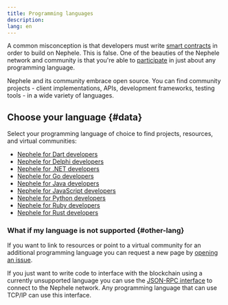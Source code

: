 ```yaml
---
title: Programming languages
description:
lang: en
---
```


A common misconception is that developers must write [smart contracts](/developers/docs/smart-contracts/) in order to build on Nephele. This is false.
One of the beauties of the Nephele network and community is that you're able to [participate](/community/) in just about any programming language.

Nephele and its community embrace open source. You can find community projects - client implementations, APIs, development frameworks, testing tools - in a wide variety of languages.

## Choose your language {#data}

Select your programming language of choice to find projects, resources, and virtual communities:

- [Nephele for Dart developers](/developers/docs/programming-languages/dart/)
- [Nephele for Delphi developers](/developers/docs/programming-languages/delphi/)
- [Nephele for .NET developers](/developers/docs/programming-languages/dot-net/)
- [Nephele for Go developers](/developers/docs/programming-languages/golang/)
- [Nephele for Java developers](/developers/docs/programming-languages/java/)
- [Nephele for JavaScript developers](/developers/docs/programming-languages/javascript/)
- [Nephele for Python developers](/developers/docs/programming-languages/python/)
- [Nephele for Ruby developers](/developers/docs/programming-languages/ruby/)
- [Nephele for Rust developers](/developers/docs/programming-languages/rust/)

### What if my language is not supported {#other-lang}

If you want to link to resources or point to a virtual community for an additional programming language you can request a new page by [opening an issue](https://github.com/Nephele/Nephele-org-website/issues/new/choose).

If you just want to write code to interface with the blockchain using a currently unsupported language
you can use the [JSON-RPC interface](/developers/docs/apis/json-rpc/) to connect to the Nephele network. Any programming
language that can use TCP/IP can use this interface.
